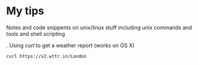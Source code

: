 # My tips

Notes and code snippents on unix/linux stuff including unix commands and tools and shell scripting

. Using _curl_ to get a weather report (works on OS X)

```{console}
curl https://v2.wttr.in/London
```


